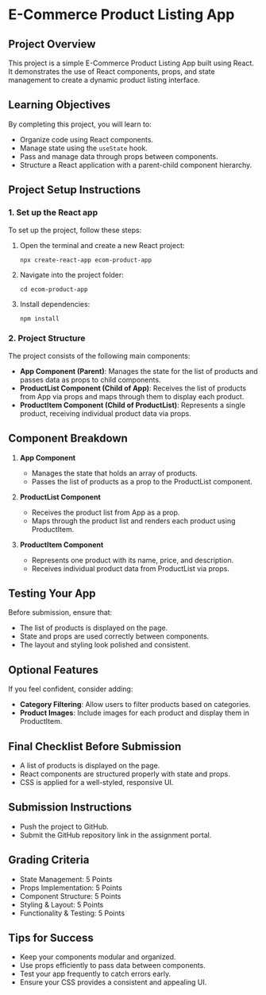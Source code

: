 # E-Commerce Product Listing App

## Project Overview
This project is a simple E-Commerce Product Listing App built using React. It demonstrates the use of React components, props, and state management to create a dynamic product listing interface.

## Learning Objectives
By completing this project, you will learn to:
- Organize code using React components.
- Manage state using the `useState` hook.
- Pass and manage data through props between components.
- Structure a React application with a parent-child component hierarchy.

## Project Setup Instructions

### 1. Set up the React app
To set up the project, follow these steps:

1. Open the terminal and create a new React project:
   ```
   npx create-react-app ecom-product-app
   ```

2. Navigate into the project folder:
   ```
   cd ecom-product-app
   ```

3. Install dependencies:
   ```
   npm install
   ```

### 2. Project Structure
The project consists of the following main components:
- **App Component (Parent)**: Manages the state for the list of products and passes data as props to child components.
- **ProductList Component (Child of App)**: Receives the list of products from App via props and maps through them to display each product.
- **ProductItem Component (Child of ProductList)**: Represents a single product, receiving individual product data via props.

## Component Breakdown
1. **App Component**
   - Manages the state that holds an array of products.
   - Passes the list of products as a prop to the ProductList component.

2. **ProductList Component**
   - Receives the product list from App as a prop.
   - Maps through the product list and renders each product using ProductItem.

3. **ProductItem Component**
   - Represents one product with its name, price, and description.
   - Receives individual product data from ProductList via props.

## Testing Your App
Before submission, ensure that:
- The list of products is displayed on the page.
- State and props are used correctly between components.
- The layout and styling look polished and consistent.

## Optional Features
If you feel confident, consider adding:
- **Category Filtering**: Allow users to filter products based on categories.
- **Product Images**: Include images for each product and display them in ProductItem.

## Final Checklist Before Submission
- A list of products is displayed on the page.
- React components are structured properly with state and props.
- CSS is applied for a well-styled, responsive UI.

## Submission Instructions
- Push the project to GitHub.
- Submit the GitHub repository link in the assignment portal.

## Grading Criteria
- State Management: 5 Points
- Props Implementation: 5 Points
- Component Structure: 5 Points
- Styling & Layout: 5 Points
- Functionality & Testing: 5 Points

## Tips for Success
- Keep your components modular and organized.
- Use props efficiently to pass data between components.
- Test your app frequently to catch errors early.
- Ensure your CSS provides a consistent and appealing UI.